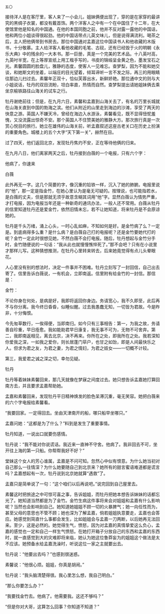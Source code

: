     五〇 

   接待洋人是在客厅里，客人来了一小会儿，姐妹俩便出现了，穿的是在家穿的最讲究的黑绸子衣裳，都没有戴首饰。两个洋客人之中有一个在中国住了十二年，在大使馆里他是知名的中国通。在他的本国同胞之前，他并不反对露一露他的中国话，他和两位小姐谈得很起劲。他的中国话带点儿英文味儿，但是说得满流利。喝茶之后，主人把他俩带到书房去。那位中国通对孟嘉这位中国读书人和他收藏的木版书，十分敬慕。主人给洋客人看他收藏的毛笔、古砚，还有已经毁于火的明朝《永乐大典》中的残余的一大本书。那一巨册，真是一个完美的艺术品。十八英吋高，九英吋半宽，在上等厚宣纸上用工楷手写的，书皮的锦缎呈金黄之色，墨发宝石之光。素馨圆圆的脸盘儿，雅静的态度，使客人一见难忘。查梦梨，因为不能和她交谈，和她斯文的坐着，以端庄的目光望着，倾耳谛听一言不发之际，再三的用眼睛往那边儿扫过去。素馨年正双十，恰似芙蓉出水，新鲜娇艳。那位通中文的则与大小姐说话，牡丹的双目流盼，坦白率直，热情而自然。查梦梨提出请她姐妹俩去乘坐京榆铁路往山海关的试车之行。

   牡丹谢绝前往；但是，在九月六日，素馨和孟嘉到山海关去了，有名的万里长城就在山海关直到中国的勃海之滨。他们从附近的山里走到海边的沙滩，享受了两天的快意之游。英国人不嫌天冷，曾经在海边入水游泳，素馨看见，既不显得忸怩羞愧，又没流露出惊奇不安。那个英国人不住赞美她的雅静大方。那次旅行真是一次赏心悦目的旅行。她立在雄伟的山海关前，听孟嘉叙述这座古老关口在历史上扮演的重要角色。城楼上的五个大字“天下第一关”，赫然在目。

   过了四天，他们返回北京，发现牡丹焦灼不安，正在等待他俩的归来。

   在九月八日，他们离家两天之后，牡丹接到白薇的一个电报，只有六个字：

   他病了，你速来

   白薇

   此外再无一字。这几个简要的字，像沉重的铅铁一样，沉入了她的肺腑。电报里说的“他”，那一定是指金竹，在她心里认为是毫无可疑的。按理说，也可能指若水，是白薇的丈夫，但是那就无须乎故意含糊其词用“他”字。显然白薇认为情势严重，才打电报，因为电报当年还是一种新奇的通讯办法，一般人还不常用。白薇从牡丹的信里知道牡丹还是爱金竹，依然旧情未忘，若不让她知道，将来牡丹是不会原谅她的。

   牡丹是千头万绪，涌上心头，一时心乱如麻，不知如何是好。是金竹病了么？一定是。到底病得多么重？是什么病？是白薇自己打的电报呢？还是金竹要她代打的呢？金竹一定此时很想见她，不然白薇不会打电报。随后，牡丹想起与金竹分手时，金竹随便说的一句话：“我从此也就慢慢憔悴死了。”那不会吧？只有在小说里才那样儿写。这种猜想推测，在牡丹心里转来转去，后来她竟觉得有点儿头晕眼花。

   人心里没有别的想法时，决定一件事并不困难。牡丹立刻写了一封回信，自己出去寄了。信里告诉白薇说，一有机会，立即南返。信里附有给金竹的一封信。那信是：

   金竹：

   不论你身在何处，是病是好，我即将返回你身边。务请宽心，我不久即至，此后再不与你分离。我今终日昏昏，似睡似醒。过去我愚蠢无知，一切皆为君故。今是昨非，十分悔恨。

   今先匆草数行，一俟得便，当即南归。如今只有三事相告：第一，为我之故，务请善自珍重，早日痊愈。我如能助君早日康复，我无事不可为，无物不可舍弃。第二，我即南返相见，离去北京，决不再来。你所在之处，即我所在之处。我若深知你爱我之深，一如我之爱你，则长居蓬门荜户，也甘之如饴，即是人间最快乐之人。但求为君之友，为君之妻，为君之情妇，为君之妓女——一切概不计较。

   第三，我爱君之诚之深之切，幸勿见疑。

   牡丹

   牡丹等着妹妹素馨回来，那几天就像在梦寐之间度过去。她只想告诉孟嘉她打算回南方去，并且要求孟嘉帮助她。

   孟嘉和素馨回来，发现牡丹平日精神焕发的脸色呆滞沉重，毫无笑容。她把白薇来的六个字电报给素馨看。

   “我要回家。一定得回去。坐由天津南开的船，哪只船早坐哪只。”

   孟嘉问她：“这都是为了什么？”料到是发生了重要事情。

   牡丹知道，一说出口就要伤感情。

   牡丹说：“我不能对你说谎话。我近来一直神不守舍。他病了。我非回去不可，坐开往上海的第一只船。你帮帮我好不好？”

   堂妹这个女人的芳心谁属，孟嘉是不问可知。忽然心中似有恨意。为什么她当初对自己那么一往情深？为什么她要随自己到北京来？她所有的甜言蜜语难道都是谎言吗？孟嘉想起有一次，牡丹说到北京她就算“遇救”了。

   孟嘉只是简单说了一句：“这个咱们以后再说吧。”说完回到自己屋里去。

   素馨这时把旅途之中可惊可喜之事，告诉姐姐，而牡丹把她本想告诉妹妹的话都忘光了。她知道当然都是为了金竹。金竹生病这件事将来会对姐姐和孟嘉有什么影响呢？当然也会影响到自己。她知道她姐姐不顾一切的火暴脾气；她一向任性而为，甚至父母的意思也不管不顾；她也深为了解孟嘉，倘若姐姐执意要走，孟嘉也会答应。她感觉到简直什么事都会发生，比如姐姐会与孟嘉一刀两断，以后她再无法回来。至少，这是必然的。她觉得生气，愤怒，因为对孟嘉的真情挚爱这么负心，孟嘉的感觉也一定和自己一样生气愤怒。在她打开箱子分放自己的东西和孟嘉的东西时，就一直感觉到大的灾难即将来临，她认为她这位鲁莽妄为的姐姐这个做法是太不应该。她预备水给孟嘉洗澡时，听说这位一家之主就要出去。

   牡丹说：“他要出去吗？”也感到很迷惑。

   素馨说：“他很心烦。姐姐，你真是胡闹。”

   牡丹说：“我头脑清楚得很。我心里怎么想，我自己明白。”

   “那么你要怎么办？”

   “我要找金竹去。他病了。他需要我。这还不够吗？”

   “但是你对大哥，这算怎么回事？你知道不知道？”

